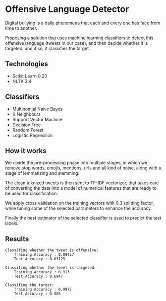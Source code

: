 # Offensive Language Detector
Digital bullying is a daily phenomena that each and every one has face from time to another.

Proposing a solution that uses machine learning classifiers to detect this offensive language (tweets in our case), and then decide whether it is targeted, and if so, it classifies the target.

## Technologies
- Scikit Learn 0.20
- NLTK 3.4

## Classifiers
- Multinomial Naive Bayes
- K Neighbours
- Support Vector Machine
- Decision Tree
- Random Forest
- Logistic Regression

## How it works
We divide the pre-processing phase into multiple stages, in which we remove stop words, emojis, mentions, urls and all kind of noise, along with a stage of lemmatizing and stemming.

The clean toknized tweets is then sent to TF-IDF vectorizer, that takes care of converting the data into a model of numerical features that are ready to be used for classification.

We apply cross validation on the training vectors with 0.3 splitting factor, while tuning some of the selected parameters to enhance the accuracy.

Finally the best estimator of the selected classifier is used to predict the test labels.

## Results
	Classifing whether the tweet is offensive:
		Training Accuracy : 0.89457
		Test Accuracy : 0.83125

	Classifing whether the tweet is targeted:
		Training Accuracy : 0.913
		Test Accuracy : 0.6947

	Classifing the target:
		Training Accuracy : 0.9975
		Test Accuracy : 0.805
